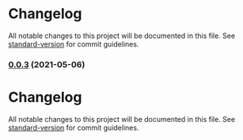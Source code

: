 # Changelog

All notable changes to this project will be documented in this file. See [standard-version](https://github.com/conventional-changelog/standard-version) for commit guidelines.

### [0.0.3](https://github.com/zxch3n/mighty-promise/compare/v0.0.2...v0.0.3) (2021-05-06)

# Changelog

All notable changes to this project will be documented in this file. See [standard-version](https://github.com/conventional-changelog/standard-version) for commit guidelines.
